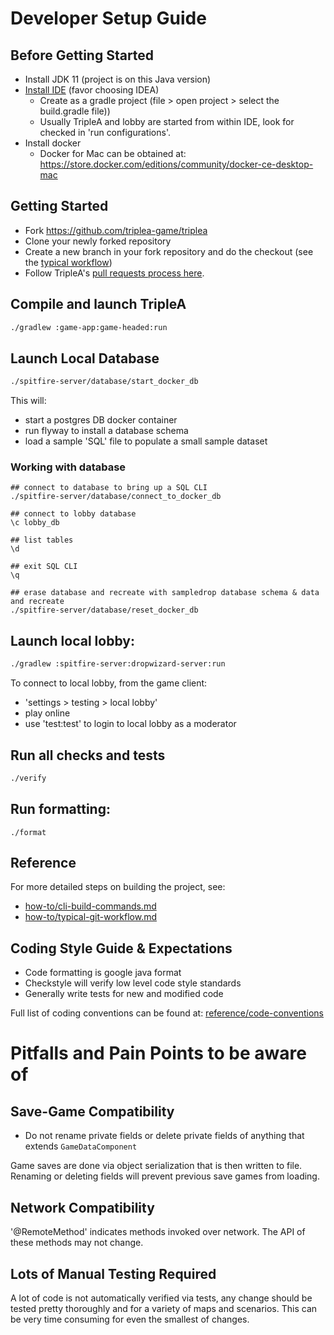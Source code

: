 # Developer Setup Guide

## Before Getting Started
- Install JDK 11 (project is on this Java version)
- [Install IDE](./how-to/ide-setup) (favor choosing IDEA)
  - Create as a gradle project (file > open project > select the build.gradle file))
  - Usually TripleA and lobby are started from within IDE, look for checked in 'run configurations'.
- Install docker
  - Docker for Mac can be obtained at: <https://store.docker.com/editions/community/docker-ce-desktop-mac>

## Getting Started

- Fork <https://github.com/triplea-game/triplea>
- Clone your newly forked repository
- Create a new branch in your fork repository and do the checkout (see the [typical workflow](./how-to/typical-git-workflow.md))
- Follow TripleA's [pull requests process here](../reference/dev-process/pull-requests.md).

## Compile and launch TripleA
```bash
./gradlew :game-app:game-headed:run
```

## Launch Local Database

```bash
./spitfire-server/database/start_docker_db
```

This will:
- start a postgres DB docker container
- run flyway to install a database schema
- load a sample 'SQL' file to populate a small sample dataset

### Working with database

```
## connect to database to bring up a SQL CLI
./spitfire-server/database/connect_to_docker_db

## connect to lobby database
\c lobby_db

## list tables
\d

## exit SQL CLI
\q

## erase database and recreate with sampledrop database schema & data and recreate
./spitfire-server/database/reset_docker_db
```

## Launch local lobby:

```bash
./gradlew :spitfire-server:dropwizard-server:run
```

To connect to local lobby, from the game client:
  - 'settings > testing > local lobby'
  - play online
  - use 'test:test' to login to local lobby as a moderator

## Run all checks and tests

```bash
./verify
```

## Run formatting:

```
./format
```

## Reference

For more detailed steps on building the project, see:
- [how-to/cli-build-commands.md](./how-to/cli-build-commands.md)
- [how-to/typical-git-workflow.md](./how-to/typical-git-workflow.md)

## Coding Style Guide & Expectations

- Code formatting is google java format
- Checkstyle will verify low level code style standards
- Generally write tests for new and modified code

Full list of coding conventions can be found at: [reference/code-conventions](./reference/code-conventions)

# Pitfalls and Pain Points to be aware of

## Save-Game Compatibility

- Do not rename private fields or delete private fields of anything that extends `GameDataComponent`

Game saves are done via object serialization that is then written to file. Renaming or deleting
fields will prevent previous save games from loading.

## Network Compatibility

'@RemoteMethod' indicates methods invoked over network. The API of these methods may not change.

## Lots of Manual Testing Required

A lot of code is not automatically verified via tests, any change should be tested pretty
thoroughly and for a variety of maps and scenarios. This can be very time consuming for
even the smallest of changes.

